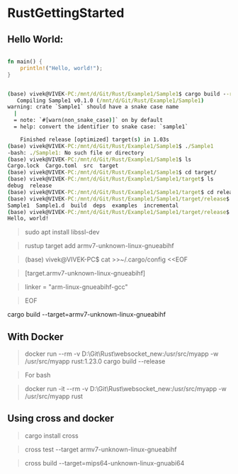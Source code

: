 # RustGettingStarted

## Hello World:

```rust

fn main() {
    println!("Hello, world!");
}

```

```bat 

(base) vivek@VIVEK-PC:/mnt/d/Git/Rust/Example1/Sample1$ cargo build --release
   Compiling Sample1 v0.1.0 (/mnt/d/Git/Rust/Example1/Sample1)
warning: crate `Sample1` should have a snake case name
  |
  = note: `#[warn(non_snake_case)]` on by default
  = help: convert the identifier to snake case: `sample1`

    Finished release [optimized] target(s) in 1.03s
(base) vivek@VIVEK-PC:/mnt/d/Git/Rust/Example1/Sample1$ ./Sample1
-bash: ./Sample1: No such file or directory
(base) vivek@VIVEK-PC:/mnt/d/Git/Rust/Example1/Sample1$ ls
Cargo.lock  Cargo.toml  src  target
(base) vivek@VIVEK-PC:/mnt/d/Git/Rust/Example1/Sample1$ cd target/
(base) vivek@VIVEK-PC:/mnt/d/Git/Rust/Example1/Sample1/target$ ls
debug  release
(base) vivek@VIVEK-PC:/mnt/d/Git/Rust/Example1/Sample1/target$ cd release/
(base) vivek@VIVEK-PC:/mnt/d/Git/Rust/Example1/Sample1/target/release$ ls
Sample1  Sample1.d  build  deps  examples  incremental
(base) vivek@VIVEK-PC:/mnt/d/Git/Rust/Example1/Sample1/target/release$ ./Sample1
Hello, world!

```


>  sudo apt install libssl-dev



> rustup target add armv7-unknown-linux-gnueabihf


> (base) vivek@VIVEK-PC$ cat >>~/.cargo/config <<EOF

> [target.armv7-unknown-linux-gnueabihf]

> linker = "arm-linux-gnueabihf-gcc"

> EOF

cargo build --target=armv7-unknown-linux-gnueabihf

## With Docker

>

> docker run --rm -v D:\Git\Rust\websocket_new\:/usr/src/myapp -w /usr/src/myapp rust:1.23.0 cargo build --release

> For bash

> docker run -it --rm -v D:\Git\Rust\websocket_new\:/usr/src/myapp -w /usr/src/myapp rust

## Using cross and docker

> cargo install cross
 
> cross test --target armv7-unknown-linux-gnueabihf

> cross build --target=mips64-unknown-linux-gnuabi64